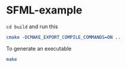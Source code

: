 # SFML-example

`cd build` and run this
```cmake
cmake -DCMAKE_EXPORT_COMPILE_COMMANDS=ON ..
```

To generate an executable
```sh
make
```
 
